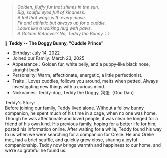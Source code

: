 > *Golden, fluffy fur that shines in the sun.*    
*Big, soulful eyes full of kindness.*    
*A tail that wags with every move.*    
*Fit and athletic but always up for a cuddle.*      
*Looks like a walking hug with paws.*    
*A Golden Retriever? No, Teddy the Bunny.* :D   

🐰 **Teddy -- The Doggy Bunny, "Cuddle Prince"**
- Birthday: July 14, 2022  
- Joined our Family: March 23, 2025  
- Appearance：Golden fur, white belly, and a puppy-like black nose, straight back  
- Personality: Warm, affectionate, energetic, a little perfectionist.   
- Traits：Loves cuddles, follows you around, melts when petted. Always investigating new things with a curious mind.   
- Nicknames: Teddy-dog, Teddy the Doggy, 狗蛋（Gou Dan）

Teddy's Story:  
Before joining our family, Teddy lived alone. Without a fellow bunny companion, he spent much of his time in a cage, when no one was home. Though he was affectionate and loved people, it was clear he longed for a friend of his own kind. His previous family, hoping for a better life for him, posted his information online. After waiting for a while, Teddy found his way to us when we were searching for a companion for Orelie. He and Orelie met, had a brief scuffle, and quickly grew close, sharing a joyful companionship. Teddy now brings warmth and happiness to our home, and we’re so grateful he found us.
